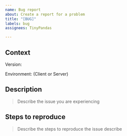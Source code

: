 ```yaml
---
name: Bug report
about: Create a report for a problem
title: "[BUG]"
labels: bug
assignees: TinyPandas

---
```


## Context
Version: 

Environment: (Client or Server) 

## Description
> Describe the issue you are experiencing

## Steps to reproduce
> Describe the steps to reproduce the issue describe
